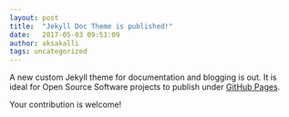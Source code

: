 ```yaml
---
layout: post
title:  "Jekyll Doc Theme is published!"
date:   2017-05-03 09:51:09
author: aksakalli
tags: uncategorized
---
```


A new custom Jekyll theme for documentation and blogging is out. It is ideal for Open Source Software projects to publish under [GitHub Pages](https://pages.github.com).

Your contribution is welcome!
